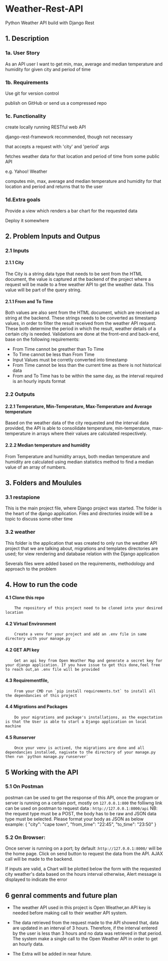 # Weather-Rest-API
Python Weather API build with Django Rest

## 1. Description

### 1a. User Story

As an API user I want to get min, max, average and median temperature and humidity for given city and period of time

### 1b. Requirements

Use git for version control

publish on GitHub or send us a compressed repo

### 1c. Functionality

create locally running RESTful web API

django-rest-framework recommended, though not necessary

that accepts a request with 'city' and 'period' args

fetches weather data for that location and period of time from some public API

e.g. Yahoo! Weather

computes min, max, average and median temperature and humidity for that location and period and returns that to the user

### 1d.Extra goals

Provide a view which renders a bar chart for the requested data

Deploy it somewhere


## 2. Problem Inputs and Outpus

### 2.1 Inputs

#### 2.1.1 City

The City is a string data type that needs to be sent from the HTML document, the value is captured at the backend of the project where a request will be made to 
a free weather API to get the weather data. This value will be part of the query string.

#### 2.1.1 From and To Time

Both values are also sent from the HTML document, which are received as string at the backend. These strings needs to be converted as timestamp values,
in order to filter the result received from the weather API request. These both determine the period in which the result, weather details of a certain
city is needed. Validations are done at the front-end and back-end, base on the following requirements:
- From Time cannot be greather than To Time
- To Time cannot be less than From Time
- Input Values must be corretly converted into timestamp
- From Time cannot be less than the current time as there is not historical data
- From and To Time has to be within the same day, as the interval required is an hourly inputs format
   
### 2.2 Outputs

#### 2.2.1 Temperature, Min-Temperature, Max-Temperature and Average temperature

Based on the weather data of the city requested and the interval data provided, the API is able  to consolidate temperature, min-temperature,
max-temperature in  arrays where their values are calculated respectively.

#### 2.2.2 Median temperature and humidity

From Temperature and humidity arrays, both median temperature and humidity are calculated using median statistics method to find a median value of an array of numbers.

## 3. Folders and Moulules

### 3.1 restapione

This is the main project file, where Django project was started. The folder is the heart of the django application. Files and directories inside will be a topic to discuss some other time

### 3.2 weather

This folder is the application that was created to only run the weather API project that we are talking about, migrations and templates directories are used; for view rendering 
and database relation with the Django application

Severals files were added based on the requirements, methodology and approach to the problem

## 4. How to run the code

#### 4.1 Clone this repo 
        The repository of this project need to be cloned into your desired location

#### 4.2 Virtual Environment 
        Create a venv for your project and add an .env file in same directory with your manage.py

#### 4.2 GET API key 
        Get an api key from Open Weather Map and generate a secret key for your django application. If you have issue to get this done,feel free to reach out,an .env file will be provided
 
#### 4.3 Requirementfile, 
        From your CMD run `pip install requirements.txt` to install all the dependancies of this project

#### 4.4 Migrations and Packages
        Do your migrations and package's installations, as the expectation is that the User is able to start a Django application on local machine

#### 4.5 Runserver
        Once your venv is actived, the migrations are done and all dependancies installed, nagivate to the directory of your manage.py then run `python manage.py runserver`
        
## 5 Working with the API

### 5.1 On Postman

postman can be used to get the response of this API, once the program or server is running on a certain port, mostly on `127.0.0.1:800`
the folliwng link can be used on postman to request data : `http://127.0.0.1:8000/api`
NB: the request type must be a POST, the body has to be raw and JSON data type must be selected. Please format your body as JSON as below example:
{
	"city": "cape town",
	"from_time": "22:45",
	"to_time": "23:50"
}

### 5.2 On Browser:

Once server is running on a port; by default :`http://127.0.0.1:8000/` will be the home page.
Click on send button to request the data from the API. AJAX call will be made to the backend.

If inputs are valid, a Chart will be plotted below the form with the requested city weather's data based on the hours interval
otherwise, Alert message is displayed to indicate the error

## 6 genral comments and future plan

- The weather API used in this project is Open Weather,an API key is needed before making call to their weather API system.

- The data retrieved from the request made to the API showed that, data are updated in an interval of 3 hours. Therefore, if the interval entered by the user is less than 3 hours and no data was retrieved in that period. The system make a single call to the Open Weather API in order to get an hourly data.
 
- The Extra will be added in near future.
   







